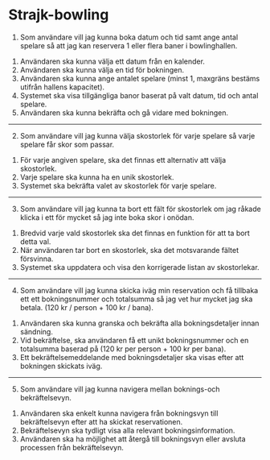 # Strajk-bowling


1) Som användare vill jag kunna boka datum och tid samt ange antal spelare så att jag kan reservera 1 eller flera baner i bowlinghallen.
1. Användaren ska kunna välja ett datum från en kalender.
2. Användaren ska kunna välja en tid för bokningen.
3. Användaren ska kunna ange antalet spelare (minst 1, maxgräns bestäms utifrån hallens kapacitet).
4. Systemet ska visa tillgängliga banor baserat på valt datum, tid och antal spelare.
5. Användaren ska kunna bekräfta och gå vidare med bokningen.

------

2) Som användare vill jag kunna välja skostorlek för varje spelare så varje spelare får skor som passar.
1. För varje angiven spelare, ska det finnas ett alternativ att välja skostorlek.
2. Varje spelare ska kunna ha en unik skostorlek.
3. Systemet ska bekräfta valet av skostorlek för varje spelare.

------

3) Som användare vill jag kunna ta bort ett fält för skostorlek om jag råkade klicka i ett för mycket så jag inte boka skor i onödan.
1. Bredvid varje vald skostorlek ska det finnas en funktion för att ta bort detta val.
2. När användaren tar bort en skostorlek, ska det motsvarande fältet försvinna.
3. Systemet ska uppdatera och visa den korrigerade listan av skostorlekar.

------

4) Som användare vill jag kunna skicka iväg min reservation och få tillbaka ett ett bokningsnummer och totalsumma så jag vet hur mycket jag ska betala. (120 kr / person + 100 kr / bana).
1. Användaren ska kunna granska och bekräfta alla bokningsdetaljer innan sändning.
2. Vid bekräftelse, ska användaren få ett unikt bokningsnummer och en totalsumma baserad på (120 kr per person + 100 kr per bana).
3. Ett bekräftelsemeddelande med bokningsdetaljer ska visas efter att bokningen skickats iväg.

------

5) Som användare vill jag kunna navigera mellan boknings-och bekräftelsevyn.
1. Användaren ska enkelt kunna navigera från bokningsvyn till bekräftelsevyn efter att ha skickat reservationen.
2. Bekräftelsevyn ska tydligt visa alla relevant bokningsinformation.
3. Användaren ska ha möjlighet att återgå till bokningsvyn eller avsluta processen från bekräftelsevyn.
